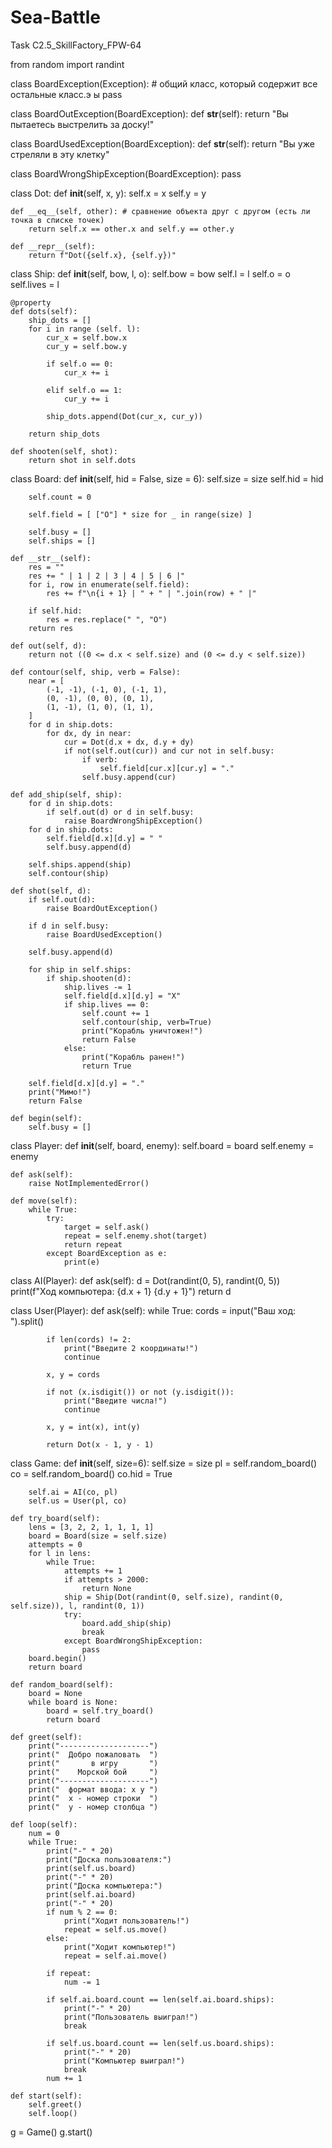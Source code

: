 # Sea-Battle
Task C2.5_SkillFactory_FPW-64

from random import randint

class BoardException(Exception): # общий класс, который содержит все остальные класс.э ы
    pass

class BoardOutException(BoardException):
    def __str__(self):
        return "Вы пытаетесь выстрелить за доску!"

class BoardUsedException(BoardException):
    def __str__(self):
        return "Вы уже стреляли в эту клетку"

class BoardWrongShipException(BoardException):
    pass

class Dot:
    def __init__(self, x, y):
        self.x = x
        self.y = y

    def __eq__(self, other): # сравнение объекта друг с другом (есть ли точка в списке точек)
        return self.x == other.x and self.y == other.y

    def __repr__(self):
        return f"Dot({self.x}, {self.y})"

class Ship:
    def __init__(self, bow, l, o):
        self.bow = bow
        self.l = l
        self.o = o
        self.lives = l

    @property
    def dots(self):
        ship_dots = []
        for i in range (self. l):
            cur_x = self.bow.x
            cur_y = self.bow.y

            if self.o == 0:
                cur_x += i

            elif self.o == 1:
                cur_y += i

            ship_dots.append(Dot(cur_x, cur_y))

        return ship_dots

    def shooten(self, shot):
        return shot in self.dots

class Board:
    def __init__(self, hid = False, size = 6):
        self.size = size
        self.hid = hid

        self.count = 0

        self.field = [ ["O"] * size for _ in range(size) ]

        self.busy = []
        self.ships = []

    def __str__(self):
        res = ""
        res += " | 1 | 2 | 3 | 4 | 5 | 6 |"
        for i, row in enumerate(self.field):
            res += f"\n{i + 1} | " + " | ".join(row) + " |"

        if self.hid:
            res = res.replace(" ", "O")
        return res

    def out(self, d):
        return not ((0 <= d.x < self.size) and (0 <= d.y < self.size))

    def contour(self, ship, verb = False):
        near = [
            (-1, -1), (-1, 0), (-1, 1),
            (0, -1), (0, 0), (0, 1),
            (1, -1), (1, 0), (1, 1),
        ]
        for d in ship.dots:
            for dx, dy in near:
                cur = Dot(d.x + dx, d.y + dy)
                if not(self.out(cur)) and cur not in self.busy:
                    if verb:
                        self.field[cur.x][cur.y] = "."
                    self.busy.append(cur)

    def add_ship(self, ship):
        for d in ship.dots:
            if self.out(d) or d in self.busy:
                raise BoardWrongShipException()
        for d in ship.dots:
            self.field[d.x][d.y] = " "
            self.busy.append(d)

        self.ships.append(ship)
        self.contour(ship)

    def shot(self, d):
        if self.out(d):
            raise BoardOutException()

        if d in self.busy:
            raise BoardUsedException()

        self.busy.append(d)

        for ship in self.ships:
            if ship.shooten(d):
                ship.lives -= 1
                self.field[d.x][d.y] = "X"
                if ship.lives == 0:
                    self.count += 1
                    self.contour(ship, verb=True)
                    print("Корабль уничтожен!")
                    return False
                else:
                    print("Корабль ранен!")
                    return True

        self.field[d.x][d.y] = "."
        print("Мимо!")
        return False

    def begin(self):
        self.busy = []


class Player:
    def __init__(self, board, enemy):
        self.board = board
        self.enemy = enemy

    def ask(self):
        raise NotImplementedError()

    def move(self):
        while True:
            try:
                target = self.ask()
                repeat = self.enemy.shot(target)
                return repeat
            except BoardException as e:
                print(e)


class AI(Player):
    def ask(self):
        d = Dot(randint(0, 5), randint(0, 5))
        print(f"Ход компьютера: {d.x + 1} {d.y + 1}")
        return d


class User(Player):
    def ask(self):
        while True:
            cords = input("Ваш ход: ").split()

            if len(cords) != 2:
                print("Введите 2 координаты!")
                continue

            x, y = cords

            if not (x.isdigit()) or not (y.isdigit()):
                print("Введите числа!")
                continue

            x, y = int(x), int(y)

            return Dot(x - 1, y - 1)

class Game:
    def __init__(self, size=6):
        self.size = size
        pl = self.random_board()
        co = self.random_board()
        co.hid = True

        self.ai = AI(co, pl)
        self.us = User(pl, co)

    def try_board(self):
        lens = [3, 2, 2, 1, 1, 1, 1]
        board = Board(size = self.size)
        attempts = 0
        for l in lens:
            while True:
                attempts += 1
                if attempts > 2000:
                    return None
                ship = Ship(Dot(randint(0, self.size), randint(0, self.size)), l, randint(0, 1))
                try:
                    board.add_ship(ship)
                    break
                except BoardWrongShipException:
                    pass
        board.begin()
        return board

    def random_board(self):
        board = None
        while board is None:
            board = self.try_board()
            return board

    def greet(self):
        print("--------------------")
        print("  Добро пожаловать  ")
        print("       в игру       ")
        print("    Морской бой     ")
        print("--------------------")
        print("  формат ввода: х у ")
        print("  х - номер строки  ")
        print("  у - номер столбца ")

    def loop(self):
        num = 0
        while True:
            print("-" * 20)
            print("Доска пользователя:")
            print(self.us.board)
            print("-" * 20)
            print("Доска компьютера:")
            print(self.ai.board)
            print("-" * 20)
            if num % 2 == 0:
                print("Ходит пользователь!")
                repeat = self.us.move()
            else:
                print("Ходит компьютер!")
                repeat = self.ai.move()

            if repeat:
                num -= 1

            if self.ai.board.count == len(self.ai.board.ships):
                print("-" * 20)
                print("Пользователь выиграл!")
                break

            if self.us.board.count == len(self.us.board.ships):
                print("-" * 20)
                print("Компьютер выиграл!")
                break
            num += 1

    def start(self):
        self.greet()
        self.loop()


g = Game()
g.start()
